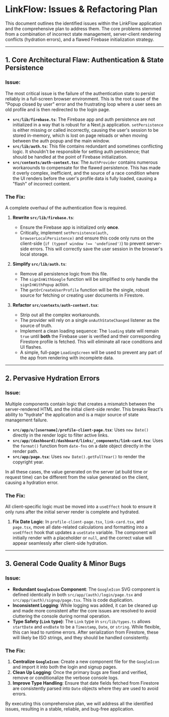 # LinkFlow: Issues & Refactoring Plan

This document outlines the identified issues within the LinkFlow application and the comprehensive plan to address them. The core problems stemmed from a combination of incorrect state management, server-client rendering conflicts (hydration errors), and a flawed Firebase initialization strategy.

---

## 1. Core Architectural Flaw: Authentication & State Persistence

### Issue:
The most critical issue is the failure of the authentication state to persist reliably in a full-screen browser environment. This is the root cause of the "Popup closed by user" error and the frustrating loop where a user sees an old profile and is then redirected to the login page.

- **`src/lib/firebase.ts`**: The Firebase app and auth persistence are not initialized in a way that is robust for a Next.js application. `setPersistence` is either missing or called incorrectly, causing the user's session to be stored in-memory, which is lost on page reloads or when moving between the auth popup and the main window.
- **`src/lib/auth.ts`**: This file contains redundant and sometimes conflicting logic. It shouldn't be responsible for setting auth persistence; that should be handled at the point of Firebase initialization.
- **`src/contexts/auth-context.tsx`**: The `AuthProvider` contains numerous workarounds to compensate for the flawed persistence. This has made it overly complex, inefficient, and the source of a race condition where the UI renders before the user's profile data is fully loaded, causing a "flash" of incorrect content.

### The Fix:
A complete overhaul of the authentication flow is required.

1.  **Rewrite `src/lib/firebase.ts`**:
    -   Ensure the Firebase app is initialized only **once**.
    -   Critically, implement `setPersistence(auth, browserLocalPersistence)` and ensure this code only runs on the client-side (`if (typeof window !== 'undefined')`) to prevent server-side errors. This will correctly save the user session in the browser's local storage.

2.  **Simplify `src/lib/auth.ts`**:
    -   Remove all persistence logic from this file.
    -   The `signInWithGoogle` function will be simplified to only handle the `signInWithPopup` action.
    -   The `getOrCreateUserProfile` function will be the single, robust source for fetching or creating user documents in Firestore.

3.  **Refactor `src/contexts/auth-context.tsx`**:
    -   Strip out all the complex workarounds.
    -   The provider will rely on a single `onAuthStateChanged` listener as the source of truth.
    -   Implement a clean loading sequence: The `loading` state will remain `true` until **both** the Firebase user is verified and their corresponding Firestore profile is fetched. This will eliminate all race conditions and UI flashes.
    -   A simple, full-page `LoadingScreen` will be used to prevent any part of the app from rendering with incomplete data.

---

## 2. Pervasive Hydration Errors

### Issue:
Multiple components contain logic that creates a mismatch between the server-rendered HTML and the initial client-side render. This breaks React's ability to "hydrate" the application and is a major source of state management failure.

- **`src/app/u/[username]/profile-client-page.tsx`**: Uses `new Date()` directly in the render logic to filter active links.
- **`src/app/(dashboard)/dashboard/links/_components/link-card.tsx`**: Uses the `format()` function from `date-fns` on a date object directly in the render path.
- **`src/app/page.tsx`**: Uses `new Date().getFullYear()` to render the copyright year.

In all these cases, the value generated on the server (at build time or request time) can be different from the value generated on the client, causing a hydration error.

### The Fix:
All client-specific logic must be moved into a `useEffect` hook to ensure it only runs after the initial server render is complete and hydrated.

1.  **Fix Date Logic**: In `profile-client-page.tsx`, `link-card.tsx`, and `page.tsx`, move all date-related calculations and formatting into a `useEffect` hook that updates a `useState` variable. The component will initially render with a placeholder or `null`, and the correct value will appear seamlessly after client-side hydration.

---

## 3. General Code Quality & Minor Bugs

### Issue:
- **Redundant `GoogleIcon` Component**: The `GoogleIcon` SVG component is defined identically in both `src/app/(auth)/login/page.tsx` and `src/app/(auth)/signup/page.tsx`. This is code duplication.
- **Inconsistent Logging**: While logging was added, it can be cleaned up and made more consistent after the core issues are resolved to avoid cluttering the console during normal operation.
- **Type Safety (`Link` type)**: The `Link` type in `src/lib/types.ts` allows `startDate` and `endDate` to be a `Timestamp`, `Date`, or `string`. While flexible, this can lead to runtime errors. After serialization from Firestore, these will likely be ISO strings, and they should be handled consistently.

### The Fix:
1.  **Centralize `GoogleIcon`**: Create a new component file for the `GoogleIcon` and import it into both the login and signup pages.
2.  **Clean Up Logging**: Once the primary bugs are fixed and verified, remove or conditionalize the verbose console logs.
3.  **Improve Type Handling**: Ensure that date fields fetched from Firestore are consistently parsed into `Date` objects where they are used to avoid errors.

By executing this comprehensive plan, we will address all the identified issues, resulting in a stable, reliable, and bug-free application.
